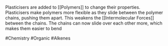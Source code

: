 Plasticisers are added to [[Polymers]] to change their properties. Plasticisers make polymers more flexible as they slide between the polymer chains, pushing them apart. This weakens the [[Intermolecular Forces]] between the chains. The chains can now slide over each other more, which makes them easier to bend

#Chemistry #Organic #Alkenes 